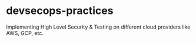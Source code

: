 # devsecops-practices
Implementing High Level Security &amp; Testing on different cloud providers like AWS, GCP, etc.
